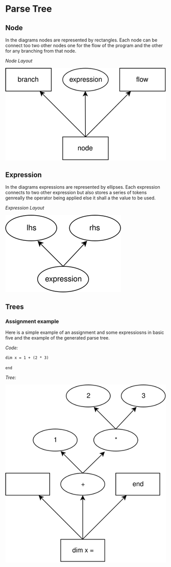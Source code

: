 # Parse Tree

## Node
In the diagrams nodes are represented by rectangles. Each node can be connect too two other nodes one for the flow of the program and the other for any branching from that node.

_Node Layout_

![Node](ptree/node.svg)

## Expression
In the diagrams expressions are represented by ellipses. Each expression connects to two other expression but also stores a series of tokens genreally the operator being applied else it shall a the value to be used.

_Expression Layout_

![Expression](ptree/expression.svg)

## Trees

### Assignment example
Here is a simple example of an assignment and some expressiosns in basic five and the example of the generated parse tree.

_Code:_
```basic
dim x = 1 + (2 * 3)

end
```

_Tree:_

![Example Tree 1](ptree/tree-example-1.svg)

